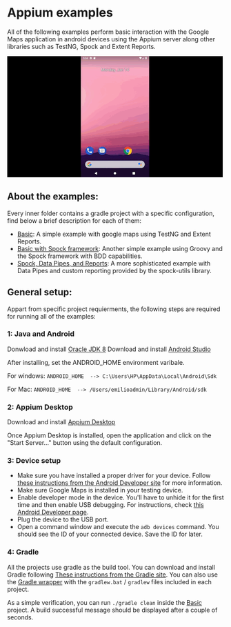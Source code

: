 # Appium examples

All of the following examples perform basic interaction with the Google Maps application in android devices using the Appium server along other libraries such as TestNG, Spock and Extent Reports.

![Demo Video](gmaps_demo.gif)

## About the examples:
	
Every inner folder contains a gradle project with a specific configuration, find below a brief description for each of them:

- [Basic](appium-java): A simple example with google maps using TestNG and Extent Reports.
- [Basic with Spock framework](appium-spock): Another simple example using Groovy and the Spock framework with BDD capabilities.
- [Spock, Data Pipes, and Reports](appium-spock-with-reports): A more sophisticated example with Data Pipes and custom reporting provided by the 		spock-utils library.

## General setup:

Appart from specific project requierments, the following steps are required for running all of the examples:

### 1: Java and Android

Donwload and install [Oracle JDK 8](https://www.oracle.com/technetwork/java/javase/downloads/jdk8-downloads-2133151.html)
Download and install [Android Studio](https://developer.android.com/studio/)

After installing, set the ANDROID_HOME environment varibale.
    
For windows:
`ANDROID_HOME  --> C:\Users\HP\AppData\Local\Android\Sdk`
  
For Mac:
`ANDROID_HOME  --> /Users/emilioadmin/Library/Android/sdk`

### 2: Appium Desktop

Download and install [Appium Desktop](http://appium.io/)
 	
Once Appium Desktop is installed, open the application and click on the "Start Server..." button using the default configuration. 

### 3: Device setup

- Make sure you have installed a proper driver for your device. Follow [these instructions from the Android Developer site](https://developer.android.com/studio/run/oem-usb) for more information.
- Make sure Google Maps is installed in your testing device.
- Enable developer mode in the device. You'll have to unhide it for the first time and then enable USB debugging. For instructions, check [this Android Developer page](https://developer.android.com/studio/debug/dev-options#enable).
- Plug the device to the USB port.
- Open a command window and execute the `adb devices` command. You should see the ID of your connected device. Save the ID for later.

### 4: Gradle

All the projects use gradle as the build tool. You can download and install Gradle following [These instructions from the Gradle site](https://gradle.org/install/). You can also use the [Gradle wrapper](https://docs.gradle.org/current/userguide/gradle_wrapper.html) with the `gradlew.bat` / `gradlew` files included in each project.

As a simple verification, you can run `./gradle clean` inside the [Basic](appium-java) project. A build successful message should be displayed after a couple of seconds. 